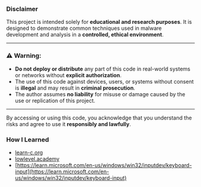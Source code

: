 ### Disclaimer

This project is intended solely for **educational and research purposes**. It is designed to demonstrate common techniques used in malware development and analysis in a **controlled, ethical environment**.

---

### ⚠️ Warning:

- **Do not deploy or distribute** any part of this code in real-world systems or networks without **explicit authorization**.  
- The use of this code against devices, users, or systems without consent is **illegal** and may result in **criminal prosecution**.  
- The author assumes **no liability** for misuse or damage caused by the use or replication of this project.

---

By accessing or using this code, you acknowledge that you understand the risks and agree to use it **responsibly and lawfully**.

### How I Learned
- [learn-c.org](https://www.learn-c.org/)
- [lowlevel.academy](https://lowlevel.academy/)
- [https://learn.microsoft.com/en-us/windows/win32/inputdev/keyboard-input](https://learn.microsoft.com/en-us/windows/win32/inputdev/keyboard-input)